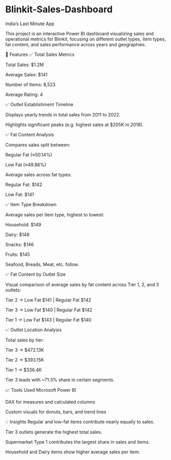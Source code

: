 # Blinkit-Sales-Dashboard

India’s Last Minute App

This project is an interactive Power BI dashboard visualizing sales and operational metrics for Blinkit, focusing on different outlet types, item types, fat content, and sales performance across years and geographies.

🚀 Features
✅ Total Sales Metrics

Total Sales: $1.2M

Average Sales: $141

Number of Items: 8,523

Average Rating: 4

✅ Outlet Establishment Timeline

Displays yearly trends in total sales from 2011 to 2022.

Highlights significant peaks (e.g. highest sales at $205K in 2018).

✅ Fat Content Analysis

Compares sales split between:

Regular Fat (≈50.14%)

Low Fat (≈49.86%)

Average sales across fat types:

Regular Fat: $142

Low Fat: $141

✅ Item Type Breakdown

Average sales per item type, highest to lowest:

Household: $149

Dairy: $148

Snacks: $146

Fruits: $145

Seafood, Breads, Meat, etc. follow.

✅ Fat Content by Outlet Size

Visual comparison of average sales by fat content across Tier 1, 2, and 3 outlets:

Tier 2 → Low Fat $141 | Regular Fat $142

Tier 3 → Low Fat $140 | Regular Fat $142

Tier 1 → Low Fat $143 | Regular Fat $140

✅ Outlet Location Analysis

Total sales by tier:

Tier 3 → $472.13K

Tier 2 → $393.15K

Tier 1 → $336.4K

Tier 3 leads with ~71.3% share in certain segments.

📈 Tools Used
Microsoft Power BI

DAX for measures and calculated columns

Custom visuals for donuts, bars, and trend lines

💡 Insights
Regular and low-fat items contribute nearly equally to sales.

Tier 3 outlets generate the highest total sales.

Supermarket Type 1 contributes the largest share in sales and items.

Household and Dairy items show higher average sales per item.






